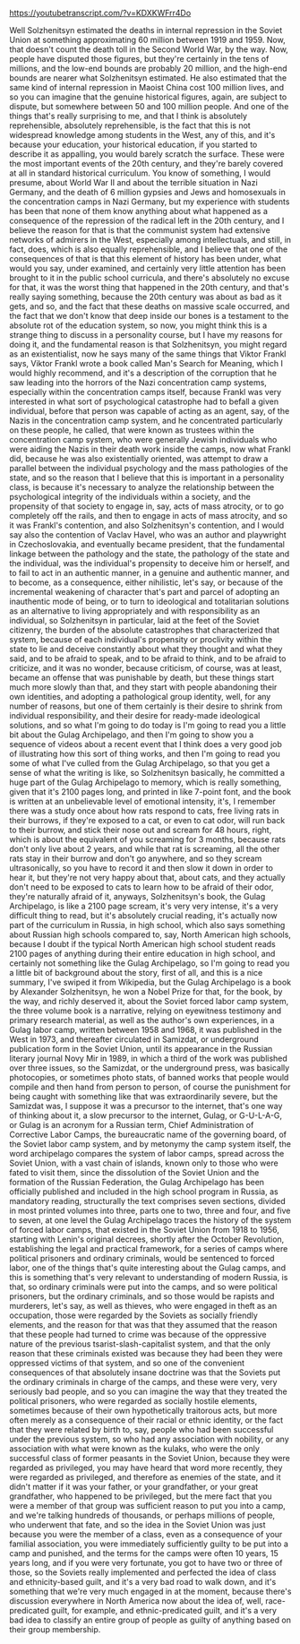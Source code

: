 https://youtubetranscript.com/?v=KDXKWFrr4Do

 Well Solzhenitsyn estimated the deaths in internal repression in the Soviet Union at something approximating 60 million between 1919 and 1959. Now, that doesn't count the death toll in the Second World War, by the way. Now, people have disputed those figures, but they're certainly in the tens of millions, and the low-end bounds are probably 20 million, and the high-end bounds are nearer what Solzhenitsyn estimated. He also estimated that the same kind of internal repression in Maoist China cost 100 million lives, and so you can imagine that the genuine historical figures, again, are subject to dispute, but somewhere between 50 and 100 million people. And one of the things that's really surprising to me, and that I think is absolutely reprehensible, absolutely reprehensible, is the fact that this is not widespread knowledge among students in the West, any of this, and it's because your education, your historical education, if you started to describe it as appalling, you would barely scratch the surface. These were the most important events of the 20th century, and they're barely covered at all in standard historical curriculum. You know of something, I would presume, about World War II and about the terrible situation in Nazi Germany, and the death of 6 million gypsies and Jews and homosexuals in the concentration camps in Nazi Germany, but my experience with students has been that none of them know anything about what happened as a consequence of the repression of the radical left in the 20th century, and I believe the reason for that is that the communist system had extensive networks of admirers in the West, especially among intellectuals, and still, in fact, does, which is also equally reprehensible, and I believe that one of the consequences of that is that this element of history has been under, what would you say, under examined, and certainly very little attention has been brought to it in the public school curricula, and there's absolutely no excuse for that, it was the worst thing that happened in the 20th century, and that's really saying something, because the 20th century was about as bad as it gets, and so, and the fact that these deaths on massive scale occurred, and the fact that we don't know that deep inside our bones is a testament to the absolute rot of the education system, so now, you might think this is a strange thing to discuss in a personality course, but I have my reasons for doing it, and the fundamental reason is that Solzhenitsyn, you might regard as an existentialist, now he says many of the same things that Viktor Frankl says, Viktor Frankl wrote a book called Man's Search for Meaning, which I would highly recommend, and it's a description of the corruption that he saw leading into the horrors of the Nazi concentration camp systems, especially within the concentration camps itself, because Frankl was very interested in what sort of psychological catastrophe had to befall a given individual, before that person was capable of acting as an agent, say, of the Nazis in the concentration camp system, and he concentrated particularly on these people, he called, that were known as trustees within the concentration camp system, who were generally Jewish individuals who were aiding the Nazis in their death work inside the camps, now what Frankl did, because he was also existentially oriented, was attempt to draw a parallel between the individual psychology and the mass pathologies of the state, and so the reason that I believe that this is important in a personality class, is because it's necessary to analyze the relationship between the psychological integrity of the individuals within a society, and the propensity of that society to engage in, say, acts of mass atrocity, or to go completely off the rails, and then to engage in acts of mass atrocity, and so it was Frankl's contention, and also Solzhenitsyn's contention, and I would say also the contention of Vaclav Havel, who was an author and playwright in Czechoslovakia, and eventually became president, that the fundamental linkage between the pathology and the state, the pathology of the state and the individual, was the individual's propensity to deceive him or herself, and to fail to act in an authentic manner, in a genuine and authentic manner, and to become, as a consequence, either nihilistic, let's say, or because of the incremental weakening of character that's part and parcel of adopting an inauthentic mode of being, or to turn to ideological and totalitarian solutions as an alternative to living appropriately and with responsibility as an individual, so Solzhenitsyn in particular, laid at the feet of the Soviet citizenry, the burden of the absolute catastrophes that characterized that system, because of each individual's propensity or proclivity within the state to lie and deceive constantly about what they thought and what they said, and to be afraid to speak, and to be afraid to think, and to be afraid to criticize, and it was no wonder, because criticism, of course, was at least, became an offense that was punishable by death, but these things start much more slowly than that, and they start with people abandoning their own identities, and adopting a pathological group identity, well, for any number of reasons, but one of them certainly is their desire to shrink from individual responsibility, and their desire for ready-made ideological solutions, and so what I'm going to do today is I'm going to read you a little bit about the Gulag Archipelago, and then I'm going to show you a sequence of videos about a recent event that I think does a very good job of illustrating how this sort of thing works, and then I'm going to read you some of what I've culled from the Gulag Archipelago, so that you get a sense of what the writing is like, so Solzhenitsyn basically, he committed a huge part of the Gulag Archipelago to memory, which is really something, given that it's 2100 pages long, and printed in like 7-point font, and the book is written at an unbelievable level of emotional intensity, it's, I remember there was a study once about how rats respond to cats, free living rats in their burrows, if they're exposed to a cat, or even to cat odor, will run back to their burrow, and stick their nose out and scream for 48 hours, right, which is about the equivalent of you screaming for 3 months, because rats don't only live about 2 years, and while that rat is screaming, all the other rats stay in their burrow and don't go anywhere, and so they scream ultrasonically, so you have to record it and then slow it down in order to hear it, but they're not very happy about that, about cats, and they actually don't need to be exposed to cats to learn how to be afraid of their odor, they're naturally afraid of it, anyways, Solzhenitsyn's book, the Gulag Archipelago, is like a 2100 page scream, it's very very intense, it's a very difficult thing to read, but it's absolutely crucial reading, it's actually now part of the curriculum in Russia, in high school, which also says something about Russian high schools compared to, say, North American high schools, because I doubt if the typical North American high school student reads 2100 pages of anything during their entire education in high school, and certainly not something like the Gulag Archipelago, so I'm going to read you a little bit of background about the story, first of all, and this is a nice summary, I've swiped it from Wikipedia, but the Gulag Archipelago is a book by Alexander Solzhenitsyn, he won a Nobel Prize for that, for the book, by the way, and richly deserved it, about the Soviet forced labor camp system, the three volume book is a narrative, relying on eyewitness testimony and primary research material, as well as the author's own experiences, in a Gulag labor camp, written between 1958 and 1968, it was published in the West in 1973, and thereafter circulated in Samizdat, or underground publication form in the Soviet Union, until its appearance in the Russian literary journal Novy Mir in 1989, in which a third of the work was published over three issues, so the Samizdat, or the underground press, was basically photocopies, or sometimes photo stats, of banned works that people would compile and then hand from person to person, of course the punishment for being caught with something like that was extraordinarily severe, but the Samizdat was, I suppose it was a precursor to the internet, that's one way of thinking about it, a slow precursor to the internet, Gulag, or G-U-L-A-G, or Gulag is an acronym for a Russian term, Chief Administration of Corrective Labor Camps, the bureaucratic name of the governing board, of the Soviet labor camp system, and by metonymy the camp system itself, the word archipelago compares the system of labor camps, spread across the Soviet Union, with a vast chain of islands, known only to those who were fated to visit them, since the dissolution of the Soviet Union and the formation of the Russian Federation, the Gulag Archipelago has been officially published and included in the high school program in Russia, as mandatory reading, structurally the text comprises seven sections, divided in most printed volumes into three, parts one to two, three and four, and five to seven, at one level the Gulag Archipelago traces the history of the system of forced labor camps, that existed in the Soviet Union from 1918 to 1956, starting with Lenin's original decrees, shortly after the October Revolution, establishing the legal and practical framework, for a series of camps where political prisoners and ordinary criminals, would be sentenced to forced labor, one of the things that's quite interesting about the Gulag camps, and this is something that's very relevant to understanding of modern Russia, is that, so ordinary criminals were put into the camps, and so were political prisoners, but the ordinary criminals, and so those would be rapists and murderers, let's say, as well as thieves, who were engaged in theft as an occupation, those were regarded by the Soviets as socially friendly elements, and the reason for that was that they assumed that the reason that these people had turned to crime was because of the oppressive nature of the previous tsarist-slash-capitalist system, and that the only reason that these criminals existed was because they had been they were oppressed victims of that system, and so one of the convenient consequences of that absolutely insane doctrine was that the Soviets put the ordinary criminals in charge of the camps, and these were very, very seriously bad people, and so you can imagine the way that they treated the political prisoners, who were regarded as socially hostile elements, sometimes because of their own hypothetically traitorous acts, but more often merely as a consequence of their racial or ethnic identity, or the fact that they were related by birth to, say, people who had been successful under the previous system, so who had any association with nobility, or any association with what were known as the kulaks, who were the only successful class of former peasants in the Soviet Union, because they were regarded as privileged, you may have heard that word more recently, they were regarded as privileged, and therefore as enemies of the state, and it didn't matter if it was your father, or your grandfather, or your great grandfather, who happened to be privileged, but the mere fact that you were a member of that group was sufficient reason to put you into a camp, and we're talking hundreds of thousands, or perhaps millions of people, who underwent that fate, and so the idea in the Soviet Union was just because you were the member of a class, even as a consequence of your familial association, you were immediately sufficiently guilty to be put into a camp and punished, and the terms for the camps were often 10 years, 15 years long, and if you were very fortunate, you got to have two or three of those, so the Soviets really implemented and perfected the idea of class and ethnicity-based guilt, and it's a very bad road to walk down, and it's something that we're very much engaged in at the moment, because there's discussion everywhere in North America now about the idea of, well, race-predicated guilt, for example, and ethnic-predicated guilt, and it's a very bad idea to classify an entire group of people as guilty of anything based on their group membership.